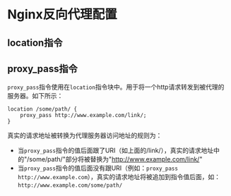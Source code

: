 # Nginx反向代理配置

## location指令


## proxy_pass指令
`proxy_pass`指令使用在`location`指令块中。用于将一个http请求转发到被代理的服务器。如下所示：
```
location /some/path/ {
    proxy_pass http://www.example.com/link/;
}
```
真实的请求地址被转换为代理服务器访问地址的规则为：
+ 当`proxy_pass`指令的值后面跟了URI（如上面的/link/），真实的请求地址中的"/some/path/"部分将被替换为"http://www.example.com/link/"
+ 当`proxy_pass`指令的值后面没有跟URI（例如：`proxy_pass http://www.example.com`），真实的请求地址将被追加到指令值后面，如：`http://www.example.com/some/path/`
